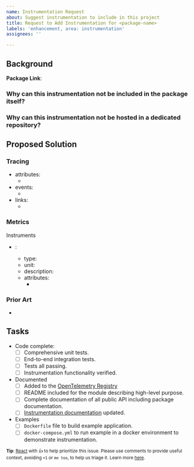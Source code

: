 ```yaml
---
name: Instrumentation Request
about: Suggest instrumentation to include in this project
title: Request to Add Instrumentation for <package-name>
labels: 'enhancement, area: instrumentation'
assignees: ''

---
```


## Background

**Package Link**: <add link to package here>

<describe how this package is commonly used>

### Why can this instrumentation not be included in the package itself?

### Why can this instrumentation not be hosted in a dedicated repository?

## Proposed Solution

<add a high-level description of how instrumentation can wrap or hook-in to the package>

### Tracing

- attributes:
  - <add proposed attributes or remove>
- events:
  - <add proposed events or remove>
- links:
  - <add proposed links or remove>

### Metrics

Instruments

- <instrument name>: <describe what the instrument will measure>
  - type: <propose instrument type information>
  - unit: <propose instrument unit>
  - description: <propose instrument description>
  - attributes:
    - <add proposed attributes or remove>

### Prior Art

- <list other established instrumentation for this package that can be referenced>

## Tasks

- Code complete:
  - [ ] Comprehensive unit tests.
  - [ ] End-to-end integration tests.
  - [ ] Tests all passing.
  - [ ] Instrumentation functionality verified.
- Documented
  - [ ] Added to the [OpenTelemetry Registry](https://opentelemetry.io/registry/)
  - [ ] README included for the module describing high-level purpose.
  - [ ] Complete documentation of all public API including package documentation.
  - [ ] [Instrumentation documentation](https://github.com/open-telemetry/opentelemetry-go-contrib/blob/main/instrumentation/README.md#instrumentation-packages) updated.
- Examples
  - [ ] `Dockerfile` file to build example application.
  - [ ] `docker-compose.yml` to run example in a docker environment to demonstrate instrumentation.

<sub>**Tip**: [React](https://github.blog/news-insights/product-news/add-reactions-to-pull-requests-issues-and-comments/) with 👍 to help prioritize this issue. Please use comments to provide useful context, avoiding `+1` or `me too`, to help us triage it. Learn more [here](https://opentelemetry.io/community/end-user/issue-participation/).</sub>
